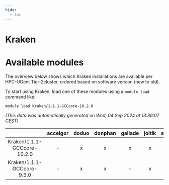 ```yaml
---
hide:
  - toc
---
```


Kraken
======

# Available modules


The overview below shows which Kraken installations are available per HPC-UGent Tier-2cluster, ordered based on software version (new to old).

To start using Kraken, load one of these modules using a `module load` command like:

```shell
module load Kraken/1.1.1-GCCcore-10.2.0
```

*(This data was automatically generated on Wed, 04 Sep 2024 at 13:36:07 CEST)*  

| |accelgor|doduo|donphan|gallade|joltik|shinx|skitty|
| :---: | :---: | :---: | :---: | :---: | :---: | :---: | :---: |
|Kraken/1.1.1-GCCcore-10.2.0|-|x|x|x|x|-|x|
|Kraken/1.1.1-GCCcore-9.3.0|-|x|x|-|x|-|x|
